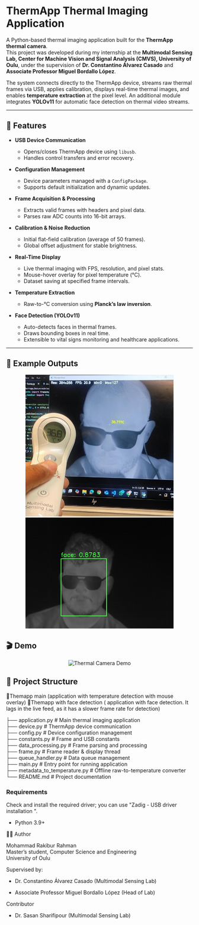# ThermApp Thermal Imaging Application  

A Python-based thermal imaging application built for the **ThermApp thermal camera**.  
This project was developed during my internship at the **Multimodal Sensing Lab, Center for Machine Vision and Signal Analysis (CMVS), University of Oulu**, under the supervision of **Dr. Constantino Álvarez Casado** and **Associate Professor Miguel Bordallo López**.  

The system connects directly to the ThermApp device, streams raw thermal frames via USB, applies calibration, displays real-time thermal images, and enables **temperature extraction** at the pixel level. An additional module integrates **YOLOv11** for automatic face detection on thermal video streams.  

---

## 🚀 Features  

- **USB Device Communication**  
  - Opens/closes ThermApp device using `libusb`.  
  - Handles control transfers and error recovery.  

- **Configuration Management**  
  - Device parameters managed with a `ConfigPackage`.  
  - Supports default initialization and dynamic updates.  

- **Frame Acquisition & Processing**  
  - Extracts valid frames with headers and pixel data.  
  - Parses raw ADC counts into 16-bit arrays.  

- **Calibration & Noise Reduction**  
  - Initial flat-field calibration (average of 50 frames).  
  - Global offset adjustment for stable brightness.  

- **Real-Time Display**  
  - Live thermal imaging with FPS, resolution, and pixel stats.  
  - Mouse-hover overlay for pixel temperature (°C).  
  - Dataset saving at specified frame intervals.  

- **Temperature Extraction**  
  - Raw-to-°C conversion using **Planck’s law inversion**.   

- **Face Detection (YOLOv11)**  
  - Auto-detects faces in thermal frames.  
  - Draws bounding boxes in real time.  
  - Extensible to vital signs monitoring and healthcare applications.  

---

## 📸 Example Outputs  

<p align="center">
  <img src="assets/img1.jpeg" alt="Thermal Output 1" width="400"/><br>
  <img src="assets/img2.jpg" alt="Thermal Output 2" width="400"/><br>
</p>

## 🎬 Demo    
<p align="center">
  <img src="assets/demo.gif" alt="Thermal Camera Demo" width="400"/>
</p>


## 📂 Project Structure  

📂Themapp main  (application with temperature detection with mouse overlay)
📂Themapp with face detection ( application with face detection. It lags in the live feed, as it has a slower frame rate for detection)

├── application.py # Main thermal imaging application<br>
├── device.py # ThermApp device communication<br>
├── config.py # Device configuration management<br>
├── constants.py # Frame and USB constants<br>
├── data_processing.py # Frame parsing and processing<br>
├── frame.py # Frame reader & display thread<br>
├── queue_handler.py # Data queue management<br>
├── main.py # Entry point for running application<br>
├── metadata_to_temperature.py # Offline raw-to-temperature converter<br>
└── README.md # Project documentation


### Requirements
Check and install the required driver; you can use "Zadig - USB driver installation ".
- Python 3.9+

  

👨‍💻 Author

Mohammad Rakibur Rahman <br>
Master’s student, Computer Science and Engineering <br>
University of Oulu

Supervised by:

- Dr. Constantino Álvarez Casado (Multimodal Sensing Lab)

- Associate Professor Miguel Bordallo López (Head of Lab)

Contributor
- Dr. Sasan Sharifipour (Multimodal Sensing Lab)

